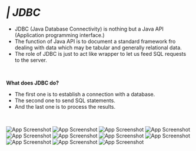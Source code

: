 # *| JDBC*
- JDBC (Java Database Connectivity) is nothing but a Java API (Application programming interface.)
- The function of Java API is to document a standard framework fro dealing with data which may be tabular and generally relational data.
- The role of JDBC is just to act like wrapper to let us feed SQL requests to the server.
<br>

**What does JDBC do?**
- The first one is to establish a connection with a database.
- The second one to send SQL statements.
- And the last one is to process the results.
<br>

![App Screenshot](https://user-images.githubusercontent.com/127482974/228611174-e98c3606-1900-40a0-a16e-64d17b4ad8aa.PNG)
![App Screenshot](https://user-images.githubusercontent.com/127482974/228611404-217bbcf5-0b79-4ab6-aad8-b0b15bc7e118.PNG)
![App Screenshot](https://user-images.githubusercontent.com/127482974/228611595-b527affd-e1c3-4e36-877b-f280a9a1af8b.PNG)
![App Screenshot](https://user-images.githubusercontent.com/127482974/228611765-339598ef-36e9-4a86-86d0-4eeecd4e8817.PNG)
![App Screenshot](https://user-images.githubusercontent.com/127482974/228611886-a0b92164-fdc1-41b8-b7ea-4790e13947d2.PNG)
![App Screenshot](https://user-images.githubusercontent.com/127482974/228612018-0e4fd7ce-9a33-4227-bd52-904bcdef3724.PNG)
![App Screenshot](https://user-images.githubusercontent.com/127482974/228612260-7a0f0d95-ad27-41fc-862a-ac14a1a73bae.PNG)
![App Screenshot](https://user-images.githubusercontent.com/127482974/228612410-cf4ae829-1692-4c2e-8b77-8c2f86e926d0.PNG)
![App Screenshot](https://user-images.githubusercontent.com/127482974/228612542-bd4642c4-6a8d-490c-81e6-0e40c785b6b9.PNG)
![App Screenshot](https://user-images.githubusercontent.com/127482974/228612700-37872acb-20df-4cfc-a413-fbbc6bd3b71b.PNG)
![App Screenshot](https://user-images.githubusercontent.com/127482974/228612825-e36bf120-0040-40db-8f63-271950c4aa8f.PNG)
